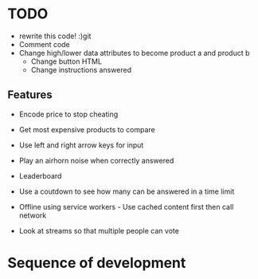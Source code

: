 # TODO

- rewrite this code! :)git
- Comment code
- Change high/lower data attributes to become product a and product b
  - Change button HTML
  - Change instructions answered

## Features

- Encode price to stop cheating
- Get most expensive products to compare
- Use left and right arrow keys for input

- Play an airhorn noise when correctly answered
- Leaderboard
- Use a coutdown to see how many can be answered in a time limit
- Offline using service workers - Use cached content first then call network
- Look at streams so that multiple people can vote

# Sequence of development

